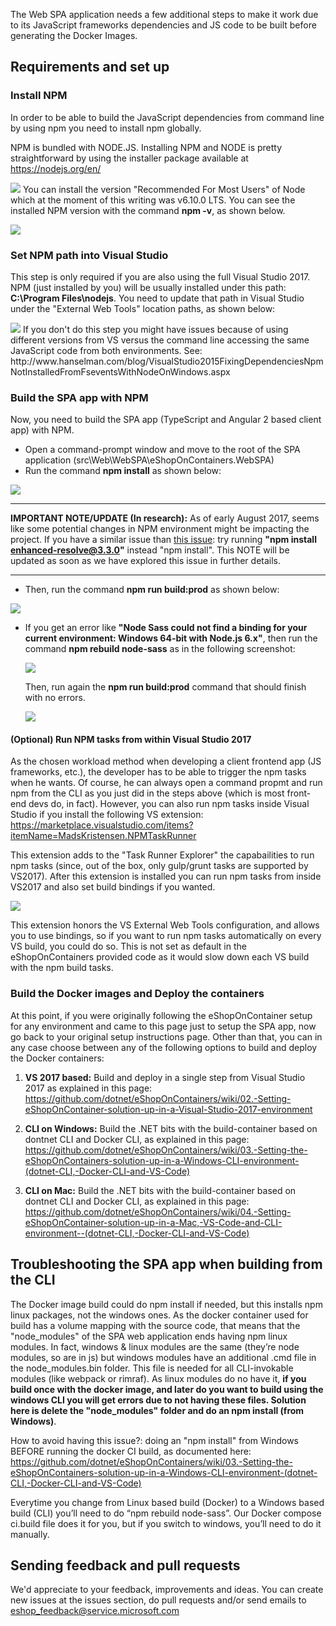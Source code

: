 The Web SPA application needs a few additional steps to make it work due to its JavaScript frameworks dependencies and JS code to be built before generating the Docker Images.

## Requirements and set up


### Install NPM
In order to be able to build the JavaScript dependencies from command line by using npm you need to install npm globally.

NPM is bundled with NODE.JS. Installing NPM and NODE is pretty straightforward by using the installer package available at https://nodejs.org/en/

<img src="img/spa/installing_npm_node.png">
You can install the version "Recommended For Most Users" of Node which at the moment of this writing was v6.10.0 LTS.
You can see the installed NPM version with the command <b>npm -v</b>, as shown below.
<p>
<img src="img/spa/npm-versions-powershell.png">

### Set NPM path into Visual Studio
This step is only required if you are also using the full Visual Studio 2017.
NPM (just installed by you) will be usually installed under this path:
<b>C:\Program Files\nodejs</b>.
You need to update that path in Visual Studio under the "External Web Tools" location paths, as shown below:
<p>
<img src="img/spa/vs-tools-path-custom-node.png">
If you don't do this step you might have issues because of using different versions from VS versus the command line accessing the same JavaScript code from both environments.
See:
http://www.hanselman.com/blog/VisualStudio2015FixingDependenciesNpmNotInstalledFromFseventsWithNodeOnWindows.aspx


### Build the SPA app with NPM
Now, you need to build the SPA app (TypeScript and Angular 2 based client app) with NPM.
* Open a command-prompt window and move to the root of the SPA application (src\Web\WebSPA\eShopOnContainers.WebSPA)
* Run the command <b>npm install</b> as shown below:
<img src="img/spa/npm-install.png">

---------------

**IMPORTANT NOTE/UPDATE (In research):** As of early August 2017, seems like some potential changes in NPM environment might be impacting the project. If you have a similar issue than [this issue](https://github.com/dotnet-architecture/eShopOnContainers/issues/253): try running **"npm install enhanced-resolve@3.3.0"** instead "npm install". This NOTE will be updated as soon as we have explored this issue in further details.

---------------

* Then, run the command <b>npm run build:prod</b> as shown below:
<img src="img/spa/npm-run-build-prod.png">

* If you get an error like <b>"Node Sass could not find a binding for your current environment: Windows 64-bit with Node.js 6.x"</b>, then run the command <b>npm rebuild node-sass</b> as in the following screenshot:

    <img src="img/spa/npm-rebuild-node-sass.png">

    Then, run again the <b>npm run build:prod</b> command that should finish with no errors.

    <img src="img/spa/npm-run-build-prod-no-errors.png">

#### (Optional) Run NPM tasks from within Visual Studio 2017

As the chosen workload method when developing a client frontend app (JS frameworks, etc.), the developer has to be able to trigger the npm tasks when he wants. 
Of course, he can always open a command propmt and run npm from the CLI as you just did in the steps above (which is most front-end devs do, in fact). 
However, you can also run npm tasks inside Visual Studio if you install the following VS extension: https://marketplace.visualstudio.com/items?itemName=MadsKristensen.NPMTaskRunner

This extension adds to the "Task Runner Explorer" the capabailities to run npm tasks (since, out of the box, only gulp/grunt tasks are supported by VS2017). After this extension is installed you can run npm tasks from inside VS2017 and also set build bindings if you wanted.

<img src="img/spa/task-runner-with-npm-extension.png">

This extension honors the VS External Web Tools configuration, and allows you to use bindings, so if you want to run npm tasks automatically on every VS build, you could do so. This is not set as default in the eShopOnContainers provided code as it would slow down each VS build with the npm build tasks.

### Build the Docker images and Deploy the containers
At this point, if you were originally following the eShopOnContainer setup for any environment and came to this page just to setup the SPA app, now go back to your original setup instructions page. Other than that, you can in any case choose between any of the following options to build and deploy the Docker containers:

1. **VS 2017 based:** Build and deploy in a single step from Visual Studio 2017 as explained in this page: https://github.com/dotnet/eShopOnContainers/wiki/02.-Setting-eShopOnContainer-solution-up-in-a-Visual-Studio-2017-environment

2. **CLI on Windows:** Build the .NET bits with the build-container based on dontnet CLI and Docker CLI, as explained in this page: https://github.com/dotnet/eShopOnContainers/wiki/03.-Setting-the-eShopOnContainers-solution-up-in-a-Windows-CLI-environment-(dotnet-CLI,-Docker-CLI-and-VS-Code)

3. **CLI on Mac:** Build the .NET bits with the build-container based on dontnet CLI and Docker CLI, as explained in this page: https://github.com/dotnet/eShopOnContainers/wiki/04.-Setting-eShopOnContainer-solution-up-in-a-Mac,-VS-Code-and-CLI-environment--(dotnet-CLI,-Docker-CLI-and-VS-Code)

## Troubleshooting the SPA app when building from the CLI

The Docker image build could do npm install if needed, but this installs npm linux packages, not the windows ones. As the docker container used for build has a volume mapping with the source code, that means that the "node_modules" of the SPA web application ends having npm linux modules. In fact, windows & linux modules are the same (they’re node modules, so are in js) but windows modules have an additional .cmd file in the node_modules\.bin folder. This file is needed for all CLI-invokable modules (like webpack or rimraf). As linux modules do no have it, **if you build once with the docker image, and later do you want to build using the windows CLI you will get errors due to not having these files. Solution here is delete the "node_modules" folder and do an npm install (from Windows)**. 

How to avoid having this issue?: doing an "npm install"  from Windows BEFORE running the docker CI build, as documented here: https://github.com/dotnet/eShopOnContainers/wiki/03.-Setting-the-eShopOnContainers-solution-up-in-a-Windows-CLI-environment-(dotnet-CLI,-Docker-CLI-and-VS-Code)

Everytime you change from Linux based build (Docker) to a Windows based build (CLI) you’ll need to do “npm rebuild node-sass”. Our Docker compose ci.build file does it for you, but if you switch to windows, you’ll need to do it manually.

## Sending feedback and pull requests
We'd appreciate to your feedback, improvements and ideas.
You can create new issues at the issues section, do pull requests and/or send emails to eshop_feedback@service.microsoft.com 
